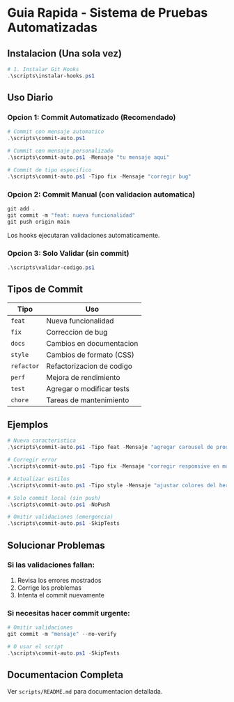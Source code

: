 # Guia Rapida - Sistema de Pruebas Automatizadas

## Instalacion (Una sola vez)

```powershell
# 1. Instalar Git Hooks
.\scripts\instalar-hooks.ps1
```

## Uso Diario

### Opcion 1: Commit Automatizado (Recomendado)

```powershell
# Commit con mensaje automatico
.\scripts\commit-auto.ps1

# Commit con mensaje personalizado
.\scripts\commit-auto.ps1 -Mensaje "tu mensaje aqui"

# Commit de tipo especifico
.\scripts\commit-auto.ps1 -Tipo fix -Mensaje "corregir bug"
```

### Opcion 2: Commit Manual (con validacion automatica)

```powershell
git add .
git commit -m "feat: nueva funcionalidad"
git push origin main
```

Los hooks ejecutaran validaciones automaticamente.

### Opcion 3: Solo Validar (sin commit)

```powershell
.\scripts\validar-codigo.ps1
```

## Tipos de Commit

| Tipo | Uso |
|------|-----|
| `feat` | Nueva funcionalidad |
| `fix` | Correccion de bug |
| `docs` | Cambios en documentacion |
| `style` | Cambios de formato (CSS) |
| `refactor` | Refactorizacion de codigo |
| `perf` | Mejora de rendimiento |
| `test` | Agregar o modificar tests |
| `chore` | Tareas de mantenimiento |

## Ejemplos

```powershell
# Nueva caracteristica
.\scripts\commit-auto.ps1 -Tipo feat -Mensaje "agregar carousel de productos"

# Corregir error
.\scripts\commit-auto.ps1 -Tipo fix -Mensaje "corregir responsive en mobile"

# Actualizar estilos
.\scripts\commit-auto.ps1 -Tipo style -Mensaje "ajustar colores del hero"

# Solo commit local (sin push)
.\scripts\commit-auto.ps1 -NoPush

# Omitir validaciones (emergencia)
.\scripts\commit-auto.ps1 -SkipTests
```

## Solucionar Problemas

### Si las validaciones fallan:

1. Revisa los errores mostrados
2. Corrige los problemas
3. Intenta el commit nuevamente

### Si necesitas hacer commit urgente:

```powershell
# Omitir validaciones
git commit -m "mensaje" --no-verify

# O usar el script
.\scripts\commit-auto.ps1 -SkipTests
```

## Documentacion Completa

Ver `scripts/README.md` para documentacion detallada.
